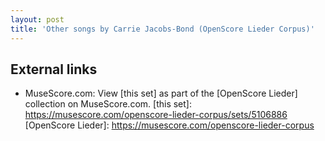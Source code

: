 ```yaml
---
layout: post
title: 'Other songs by Carrie Jacobs-Bond (OpenScore Lieder Corpus)'
---
```


## External links

- MuseScore.com: View [this set] as part of the [OpenScore Lieder] collection on MuseScore.com.
[this set]: https://musescore.com/openscore-lieder-corpus/sets/5106886
[OpenScore Lieder]: https://musescore.com/openscore-lieder-corpus
